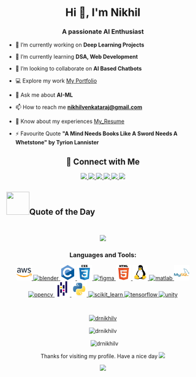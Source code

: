 <h1 align="center">Hi 👋, I'm Nikhil</h1>
<h3 align="center">A passionate AI Enthusiast</h3>

- 🔭 I’m currently working on **Deep Learning Projects**

- 🌱 I’m currently learning **DSA, Web Development**

- 👯 I’m looking to collaborate on **AI Based Chatbots**

- 💻 Explore my work [My Portfolio](https://ancientfrosting421.wixsite.com/nikhil)

- 💬 Ask me about **AI-ML**

- 📫 How to reach me **nikhilvenkataraj@gmail.com**

- 📄 Know about my experiences [My_Resume](https://github.com/DrNikhilV/DrNikhilV/blob/main/Resume.pdf)

- ⚡ Favourite Quote **"A Mind Needs Books Like A Sword Needs A Whetstone" by Tyrion Lannister**

<h2 align="center">🚀 Connect with Me</h2>

<p align="center">
  <a href="https://linkedin.com/in/nikhil-venkataraj-b97388258/">
    <img src="https://img.shields.io/badge/LinkedIn-blue?style=flat&logo=linkedin" />
  </a>
  <a href="https://stackoverflow.com/users/25057962/nikhil-v">
    <img src="https://img.shields.io/badge/Stack%20Overflow-orange?style=flat&logo=stackoverflow" />
  </a>
  <a href="https://medium.com/@ancientfrosting421">
    <img src="https://img.shields.io/badge/Medium-black?style=flat&logo=medium" />
  </a>
  <a href="https://www.codechef.com/users/nikhil_vcoder">
    <img src="https://img.shields.io/badge/CodeChef-brown?style=flat&logo=codechef" />
  </a>
  <a href="https://www.hackerrank.com/nikhil2004_v">
    <img src="https://img.shields.io/badge/HackerRank-green?style=flat&logo=hackerrank" />
  </a>
  <a href="https://www.leetcode.com/nikhil2004venkataraj">
    <img src="https://img.shields.io/badge/LeetCode-black?style=flat&logo=leetcode" />
  </a>
</p>


<p align="left">
<h2><img src= "https://media.giphy.com/media/qbvNxAZvXNErSHbEEV/giphy.gif" width="60" height="60px">Quote of the Day</h2>
<br> <p align="center">
<img src = "https://quotes-github-readme.vercel.app/api?type=horizontal&theme=catppuccin_mocha">
</p>


<h3 align="center">Languages and Tools:</h3>
<p align="center"> <a href="https://aws.amazon.com" target="_blank" rel="noreferrer"> <img src="https://raw.githubusercontent.com/devicons/devicon/master/icons/amazonwebservices/amazonwebservices-original-wordmark.svg" alt="aws" width="40" height="40"/> </a> <a href="https://www.blender.org/" target="_blank" rel="noreferrer"> <img src="https://download.blender.org/branding/community/blender_community_badge_white.svg" alt="blender" width="40" height="40"/> </a> <a href="https://www.cprogramming.com/" target="_blank" rel="noreferrer"> <img src="https://raw.githubusercontent.com/devicons/devicon/master/icons/c/c-original.svg" alt="c" width="40" height="40"/> </a> <a href="https://www.w3schools.com/css/" target="_blank" rel="noreferrer"> <img src="https://raw.githubusercontent.com/devicons/devicon/master/icons/css3/css3-original-wordmark.svg" alt="css3" width="40" height="40"/> </a> <a href="https://www.figma.com/" target="_blank" rel="noreferrer"> <img src="https://www.vectorlogo.zone/logos/figma/figma-icon.svg" alt="figma" width="40" height="40"/> </a> <a href="https://www.w3.org/html/" target="_blank" rel="noreferrer"> <img src="https://raw.githubusercontent.com/devicons/devicon/master/icons/html5/html5-original-wordmark.svg" alt="html5" width="40" height="40"/> </a> <a href="https://www.linux.org/" target="_blank" rel="noreferrer"> <img src="https://raw.githubusercontent.com/devicons/devicon/master/icons/linux/linux-original.svg" alt="linux" width="40" height="40"/> </a> <a href="https://www.mathworks.com/" target="_blank" rel="noreferrer"> <img src="https://upload.wikimedia.org/wikipedia/commons/2/21/Matlab_Logo.png" alt="matlab" width="40" height="40"/> </a> <a href="https://www.mysql.com/" target="_blank" rel="noreferrer"> <img src="https://raw.githubusercontent.com/devicons/devicon/master/icons/mysql/mysql-original-wordmark.svg" alt="mysql" width="40" height="40"/> </a> <a href="https://opencv.org/" target="_blank" rel="noreferrer"> <img src="https://www.vectorlogo.zone/logos/opencv/opencv-icon.svg" alt="opencv" width="40" height="40"/> </a> <a href="https://pandas.pydata.org/" target="_blank" rel="noreferrer"> <img src="https://raw.githubusercontent.com/devicons/devicon/2ae2a900d2f041da66e950e4d48052658d850630/icons/pandas/pandas-original.svg" alt="pandas" width="40" height="40"/> </a> <a href="https://www.python.org" target="_blank" rel="noreferrer"> <img src="https://raw.githubusercontent.com/devicons/devicon/master/icons/python/python-original.svg" alt="python" width="40" height="40"/> </a> <a href="https://scikit-learn.org/" target="_blank" rel="noreferrer"> <img src="https://upload.wikimedia.org/wikipedia/commons/0/05/Scikit_learn_logo_small.svg" alt="scikit_learn" width="40" height="40"/> </a> <a href="https://www.tensorflow.org" target="_blank" rel="noreferrer"> <img src="https://www.vectorlogo.zone/logos/tensorflow/tensorflow-icon.svg" alt="tensorflow" width="40" height="40"/> </a> <a href="https://unity.com/" target="_blank" rel="noreferrer"> <img src="https://www.vectorlogo.zone/logos/unity3d/unity3d-icon.svg" alt="unity" width="40" height="40"/> </a> </p>&nbsp;

<div align="center">
  <p>
    <a href="https://github.com/ryo-ma/github-profile-trophy">
      <img src="https://github-profile-trophy.vercel.app/?username=drnikhilv" alt="drnikhilv" />
    </a>
  </p>

  <p>
    <img align="center" src="https://github-readme-stats.vercel.app/api/top-langs?username=drnikhilv&show_icons=true&locale=en&layout=compact" alt="drnikhilv" />
  </p>

  <p>&nbsp;
    <img align="center" src="https://github-readme-stats.vercel.app/api?username=drnikhilv&show_icons=true&locale=en" alt="drnikhilv" />
  </p>
</div>


<div align="center"><p>Thanks for visiting my profile. Have a nice day <img src="https://github.com/TheDudeThatCode/TheDudeThatCode/blob/master/Assets/Hi.gif" width="30">
  </p></div>

<p align="center">
  <img src="https://capsule-render.vercel.app/api?type=waving&color=gradient&height=100&section=footer"/>
</p>
